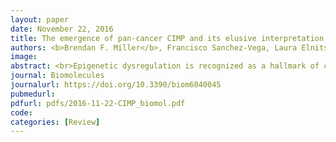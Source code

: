 ```yaml
---
layout: paper
date: November 22, 2016
title: The emergence of pan-cancer CIMP and its elusive interpretation
authors: <b>Brendan F. Miller</b>, Francisco Sanchez-Vega, Laura Elnitski
image:
abstract: <br>Epigenetic dysregulation is recognized as a hallmark of cancer. In the last 16 years, a CpG island methylator phenotype (CIMP) has been documented in tumors originating from different tissues. However, a looming question in the field is whether or not CIMP is a pan-cancer phenomenon or a tissue-specific event. Here, we give a synopsis of the history of CIMP and describe the pattern of DNA methylation that defines the CIMP phenotype in different cancer types. We highlight new conceptual approaches of classifying tumors based on CIMP in a cancer type-agnostic way that reveal the presence of distinct CIMP tumors in a multitude of The Cancer Genome Atlas (TCGA) datasets, suggesting that this phenotype may transcend tissue-type specificity. Lastly, we show evidence supporting the clinical relevance of CIMP-positive tumors and suggest that a common CIMP etiology may define new mechanistic targets in cancer treatment.
journal: Biomolecules
journalurl: https://doi.org/10.3390/biom6040045
pubmedurl:
pdfurl: pdfs/2016-11-22-CIMP_biomol.pdf
code:
categories: [Review]
---
```

